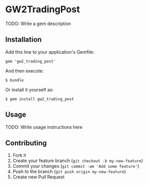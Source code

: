 # GW2TradingPost

TODO: Write a gem description

## Installation

Add this line to your application's Gemfile:

    gem 'gw2_trading_post'

And then execute:

    $ bundle

Or install it yourself as:

    $ gem install gw2_trading_post

## Usage

TODO: Write usage instructions here

## Contributing

1. Fork it
2. Create your feature branch (`git checkout -b my-new-feature`)
3. Commit your changes (`git commit -am 'Add some feature'`)
4. Push to the branch (`git push origin my-new-feature`)
5. Create new Pull Request
